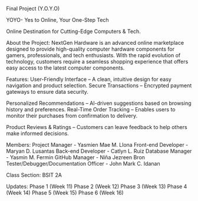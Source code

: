 Final Project 
(Y.O.Y.O)

YOYO- Yes to Online, Your One-Step Tech

Online Destination for Cutting-Edge Computers & Tech.

About the Project:
NextGen Hardware is an advanced online marketplace designed to provide high-quality computer hardware components for gamers, professionals, and tech enthusiasts. With the rapid evolution of technology, customers require a seamless shopping experience that offers easy access to the latest computer components.

Features: 
User-Friendly Interface – A clean, intuitive design for easy navigation and product selection.
Secure Transactions – Encrypted payment gateways to ensure data security.

Personalized Recommendations – AI-driven suggestions based on browsing history and preferences.
Real-Time Order Tracking – Enables users to monitor their purchases from confirmation to delivery.

Product Reviews & Ratings – Customers can leave feedback to help others make informed decisions.

Members:
Project Manager - Yasmien Mae M. Llona
Front-end Developer - Maryan D. Lusantas
Back-end Developer - Catlyn L. Ruiz
Database Manager - Yasmin M. Fermin
GitHub Manager - Niña Jezreen Bron
Tester/Debugger/Documentation Officer - John Mark C. Idanan

Class Section:
BSIT 2A

Updates:
Phase 1  (Week 11)
Phase 2 (Week 12)
Phase 3 (Week 13)
Phase 4 (Week 14)
Phase 5 (Week 15)
Phase 6 (Week 16)
